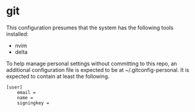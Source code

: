 # git

This configuration presumes that the system has the following tools
installed:
 - nvim
 - delta

To help manage personal settings without committing to this repo, an additional
configuration file is expected to be at ~/.gitconfig-personal. It is expected to
contain at least the following.

```gitconfig
[user]
    email =
    name =
    signingkey =
```
